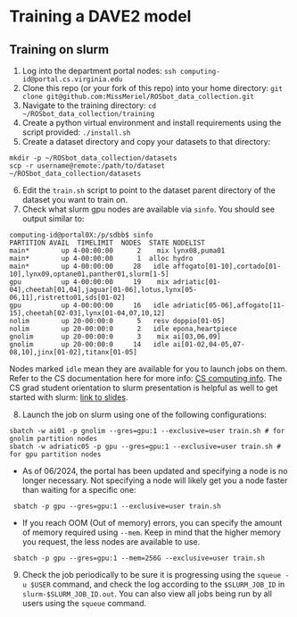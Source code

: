 # Training a DAVE2 model



## Training on slurm
1. Log into the department portal nodes: ``ssh computing-id@portal.cs.virginia.edu``
2. Clone this repo (or your fork of this repo) into your home directory: ``git clone git@github.com:MissMeriel/ROSbot_data_collection.git``
3. Navigate to the training directory: ``cd ~/ROSbot_data_collection/training``
4. Create a python virtual environment and install requirements using the script provided: ``./install.sh``
5. Create a dataset directory and copy your datasets to that directory: 
```
mkdir -p ~/ROSbot_data_collection/datasets
scp -r username@remote:/path/to/dataset ~/ROSbot_data_collection/datasets
```
6. Edit the ``train.sh`` script to point to the dataset parent directory of the dataset you want to train on.
7. Check what slurm gpu nodes are available via `sinfo`. You should see output similar to:
```
computing-id@portal0X:/p/sdbb$ sinfo
PARTITION AVAIL  TIMELIMIT  NODES  STATE NODELIST
main*        up 4-00:00:00      2    mix lynx08,puma01
main*        up 4-00:00:00      1  alloc hydro
main*        up 4-00:00:00     28   idle affogato[01-10],cortado[01-10],lynx09,optane01,panther01,slurm[1-5]
gpu          up 4-00:00:00     19    mix adriatic[01-04],cheetah[01,04],jaguar[01-06],lotus,lynx[05-06,11],ristretto01,sds[01-02]
gpu          up 4-00:00:00     16   idle adriatic[05-06],affogato[11-15],cheetah[02-03],lynx[01-04,07,10,12]
nolim        up 20-00:00:0      5   resv doppio[01-05]
nolim        up 20-00:00:0      2   idle epona,heartpiece
gnolim       up 20-00:00:0      3    mix ai[03,06,09]
gnolim       up 20-00:00:0     14   idle ai[01-02,04-05,07-08,10],jinx[01-02],titanx[01-05]
```
Nodes marked `idle` mean they are available for you to launch jobs on them. Refer to the CS documentation here for more info: [CS computing info](https://www.cs.virginia.edu/wiki/doku.php?id=start).
The CS grad student orientation to slurm presentation is helpful as well to get started with slurm: [link to slides](https://www.cs.virginia.edu/wiki/lib/exe/fetch.php?media=introtoslurm.pdf).

8. Launch the job on slurm using one of the following configurations: 
```
sbatch -w ai01 -p gnolim --gres=gpu:1 --exclusive=user train.sh # for gnolim partition nodes
sbatch -w adriatic05 -p gpu --gres=gpu:1 --exclusive=user train.sh # for gpu partition nodes
```
 - As of 06/2024, the portal has been updated and specifying a node is no longer necessary. Not specifying a node will likely get you a node faster than waiting for a specific one:
  ```
   sbatch -p gpu --gres=gpu:1 --exclusive=user train.sh
```
- If you reach OOM (Out of memory) errors, you can specify the amount of memory required using `--mem`. Keep in mind that the higher memory you request, the less nodes are available to use.
 ```
  sbatch -p gpu --gres=gpu:1 --mem=256G --exclusive=user train.sh
```
  
9. Check the job periodically to be sure it is progressing using the `squeue -u $USER` command, and check the log according to the `$SLURM_JOB_ID` in `slurm-$SLURM_JOB_ID.out`. You can also view all jobs being run by all users using the `squeue` command. 
   
